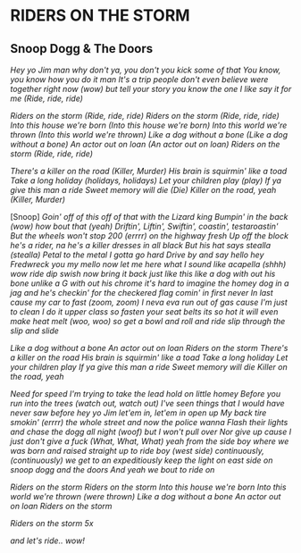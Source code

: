 # RIDERS ON THE STORM
## Snoop Dogg & The Doors

*Hey yo Jim man why don't ya, you don't you kick some of that
You know, you know how you do it man
It's a trip people don't even believe were together right now (wow) but tell
your story you know the one I like say it for me (Ride, ride, ride)*

*Riders on the storm (Ride, ride, ride)
Riders on the storm (Ride, ride, ride)
Into this house we're born (Into this house we're born)
Into this world we're thrown (Into this world we're thrown)
Like a dog without a bone (Like a dog without a bone)
An actor out on loan (An actor out on loan)
Riders on the storm (Ride, ride, ride)*

*There's a killer on the road (Killer, Murder)
His brain is squirmin' like a toad
Take a long holiday (holidays, holidays)
Let your children play (play)
If ya give this man a ride
Sweet memory will die (Die)
Killer on the road, yeah (Killer, Murder)*

[Snoop]
*Goin' off of this off of that with the Lizard king
Bumpin' in the back (wow) how bout that (yeah)
Driftin', Liftin', Swiftin', coastin', testaroastin'
But the wheels won't stop 200 (errrr) on the highway fresh
Up off the block he's a rider, na he's a killer dresses in all black
But his hat says stealla (stealla)
Petal to the metal I gotta go hard
Drive by and say hello hey Fredwreck you my mello now let me
here what I sound like acapella (shhh) wow ride dip swish now
bring it back just like this like a dog with out his bone unlike
a G with out his chrome it's hard to imagine the homey dog in a
jag and he's checkin' for the checkered flag comin' in first never
In last cause my car to fast (zoom, zoom) I neva eva run out of
gas cause I'm just to clean I do it upper class so fasten your seat
belts its so hot it will even make heat melt (woo, woo) so get a bowl
and roll and ride slip through the slip and slide*

*Like a dog without a bone
An actor out on loan
Riders on the storm
There's a killer on the road
His brain is squirmin' like a toad
Take a long holiday
Let your children play
If ya give this man a ride
Sweet memory will die
Killer on the road, yeah*

*Need for speed I'm trying to take the lead hold on little homey
Before you run into the trees (watch out, watch out) I've seen things that
I would have never saw before hey yo Jim let'em in, let'em in open up
My back tire smokin' (errrr) the whole street and now the police wanna
Flash their lights and chase the dogg all night (woof) but I won't pull over
Nor give up cause I just don't give a fuck (What, What, What)
yeah from the side boy where we was born and raised straight up to ride
boy (west side) continuously, (continuously) we get to an expeditiously
keep the light on east side on snoop dogg and the doors
And yeah we bout to ride on*

*Riders on the storm
Riders on the storm
Into this house we're born
Into this world we're thrown (were thrown)
Like a dog without a bone
An actor out on loan
Riders on the storm*

*Riders on the storm 5x*

*and let's ride.. wow!*